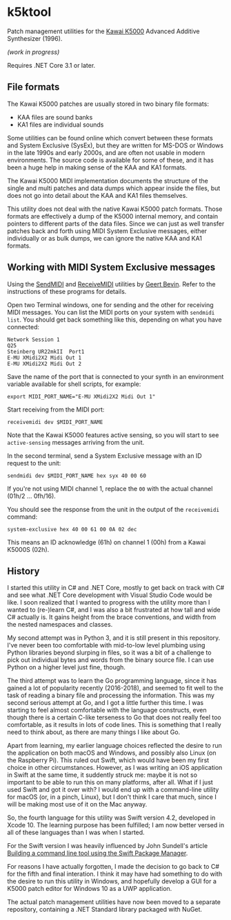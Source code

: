 # k5ktool

Patch management utilities for the
[Kawai K5000](https://en.wikipedia.org/wiki/Kawai_K5000)
Advanced Additive Synthesizer (1996).

_(work in progress)_

Requires .NET Core 3.1 or later.

## File formats

The Kawai K5000 patches are usually stored in two binary file formats:

- KAA files are sound banks
- KA1 files are individual sounds

Some utilities can be found online which convert between these formats
and System Exclusive (SysEx), but they are written for MS-DOS or Windows
in the late 1990s and early 2000s, and are often not usable in modern
environments. The source code is available for some of these, and it has
been a huge help in making sense of the KAA and KA1 formats.

The Kawai K5000 MIDI implementation documents the structure of the
single and multi patches and data dumps which appear inside the files,
but does not go into detail about the KAA and KA1 files themselves.

This utility does not deal with the native Kawai K5000 patch formats.
Those formats are effectively a dump of the K5000 internal memory, and
contain pointers to different parts of the data files. Since we can
just as well transfer patches back and forth using MIDI System Exclusive
messages, either individually or as bulk dumps, we can ignore the native
KAA and KA1 formats.

## Working with MIDI System Exclusive messages

Using the [SendMIDI](https://github.com/gbevin/SendMIDI)
and [ReceiveMIDI](https://github.com/gbevin/ReceiveMIDI) utilities
by [Geert Bevin](https://github.com/gbevin). Refer to the instructions
of these programs for details.

Open two Terminal windows, one for sending and the other for receiving MIDI messages.
You can list the MIDI ports on your system with `sendmidi list`. You should get back something
like this, depending on what you have connected:

    Network Session 1
    Q25
    Steinberg UR22mkII  Port1
    E-MU XMidi2X2 Midi Out 1
    E-MU XMidi2X2 Midi Out 2

Save the name of the port that is connected to your synth in an environment variable available
for shell scripts, for example:

    export MIDI_PORT_NAME="E-MU XMidi2X2 Midi Out 1"

Start receiving from the MIDI port:

    receivemidi dev $MIDI_PORT_NAME

Note that the Kawai K5000 features active sensing, so you will start to see `active-sensing`
messages arriving from the unit.

In the second terminal, send a System Exclusive message with an ID request to the unit:

    sendmidi dev $MIDI_PORT_NAME hex syx 40 00 60

If you're not using MIDI channel 1, replace the `00` with the actual channel (01h/2 ... 0fh/16).

You should see the response from the unit in the output of the `receivemidi` command:

    system-exclusive hex 40 00 61 00 0A 02 dec

This means an ID acknowledge (61h) on channel 1 (00h) from a Kawai K5000S (02h).

## History

I started this utility in C# and .NET Core, mostly to get back on track
with C# and see what .NET Core development with Visual Studio Code would
be like. I soon realized that I wanted to progress with the utility more
than I wanted to (re-)learn C#, and I was also a bit frustrated at how
tall and wide C# actually is. It gains height from the brace
conventions, and width from the nested namespaces and classes.

My second attempt was in Python 3, and it is still present in this
repository. I've never been too comfortable with mid-to-low level
plumbing using Python libraries beyond slurping in files, so it was a
bit of a challenge to pick out individual bytes and words from the binary
source file. I can use Python on a higher level just fine, though.

The third attempt was to learn the Go programming language, since it has
gained a lot of popularity recently (2016-2018), and seemed to fit well
to the task of reading a binary file and processing the information. This
was my second serious attempt at Go, and I got a little further this time.
I was starting to feel almost comfortable with the language constructs,
even though there is a certain C-like terseness to Go that does not really
feel too comfortable, as it results in lots of code lines. This is something
that I really need to think about, as there are many things I like about Go.

Apart from learning, my earlier language choices reflected the desire to
run the application on both macOS and Windows, and possibly also Linux
(on the Raspberry Pi). This ruled out Swift, which would have been my
first choice in other circumstances. However, as I was writing an iOS
application in Swift at the same time, it suddently struck me: maybe it
is not so important to be able to run this on many platforms, after all.
What if I just used Swift and got it over with? I would end up with a
command-line utility for macOS (or, in a pinch, Linux), but I don't think
I care that much, since I will be making most use of it on the Mac anyway.

So, the fourth language for this utility was Swift version 4.2, developed
in Xcode 10. The learning purpose has been fulfilled; I am now better versed
in all of these languages than I was when I started.

For the Swift version I was heavily influenced by John Sundell's
article [Building a command line tool using the Swift Package Manager](https://www.swiftbysundell.com/posts/building-a-command-line-tool-using-the-swift-package-manager).

For reasons I have actually forgotten, I made the decision to go back to
C# for the fifth and final interation. I think it may have had something
to do with the desire to run this utility in Windows, and hopefully develop
a GUI for a K5000 patch editor for Windows 10 as a UWP application.

The actual patch management utilities have now been moved to a separate
repository, containing a .NET Standard library packaged with NuGet.

